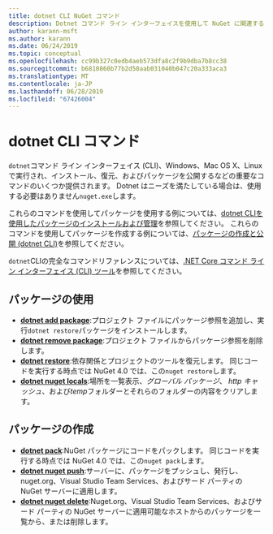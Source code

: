 ```yaml
---
title: dotnet CLI NuGet コマンド
description: Dotnet コマンド ライン インターフェイスを使用して NuGet に関連するコマンドの簡単なリファレンスです。
author: karann-msft
ms.author: karann
ms.date: 06/24/2019
ms.topic: conceptual
ms.openlocfilehash: cc99b327c0edb4aeb573dfa8c2f9b9dba7b8cc38
ms.sourcegitcommit: b6810860b77b2d50aab031040b047c20a333aca3
ms.translationtype: MT
ms.contentlocale: ja-JP
ms.lasthandoff: 06/28/2019
ms.locfileid: "67426004"
---
```

# <a name="dotnet-cli-commands"></a>dotnet CLI コマンド

`dotnet`コマンド ライン インターフェイス (CLI)、Windows、Mac OS X、Linux で実行され、インストール、復元、およびパッケージを公開するなどの重要なコマンドのいくつか提供されます。 Dotnet はニーズを満たしている場合は、使用する必要はありません`nuget.exe`します。

これらのコマンドを使用してパッケージを使用する例については、[dotnet CLIを使用したパッケージのインストールおよび管理](../consume-packages/install-use-packages-dotnet-cli.md)を参照してください。 これらのコマンドを使用してパッケージを作成する例については、[パッケージの作成と公開 (dotnet CLI)](../quickstart/create-and-publish-a-package-using-the-dotnet-cli.md)を参照してください。

`dotnet`CLIの完全なコマンドリファレンスについては、[.NET Core コマンド ライン インターフェイス (CLI) ツール](/dotnet/core/tools/?tabs=netcore2x)を参照してください。

## <a name="package-consumption"></a>パッケージの使用

- [**dotnet add package**](/dotnet/core/tools/dotnet-add-package):プロジェクト ファイルにパッケージ参照を追加し、実行`dotnet restore`パッケージをインストールします。
- [**dotnet remove package**](/dotnet/core/tools/dotnet-remove-package):プロジェクト ファイルからパッケージ参照を削除します。
- [**dotnet restore**](/dotnet/core/tools/dotnet-restore?tabs=netcore2x):依存関係とプロジェクトのツールを復元します。 同じコードを実行する時点では NuGet 4.0 では、この`nuget restore`します。
- [**dotnet nuget locals**](/dotnet/core/tools/dotnet-nuget-locals):場所を一覧表示、*グローバル パッケージ*、 *http キャッシュ*、および*temp*フォルダーとそれらのフォルダーの内容をクリアします。

## <a name="package-creation"></a>パッケージの作成

- [**dotnet pack**](/dotnet/core/tools/dotnet-pack?tabs=netcore2x):NuGet パッケージにコードをパックします。 同じコードを実行する時点では NuGet 4.0 では、この`nuget pack`します。
- [**dotnet nuget push**](/dotnet/core/tools/dotnet-nuget-push):サーバーに、パッケージをプッシュし、発行し、nuget.org、Visual Studio Team Services、およびサード パーティの NuGet サーバーに適用します。
- [**dotnet nuget delete**](/dotnet/core/tools/dotnet-nuget-delete):Nuget.org、Visual Studio Team Services、およびサード パーティの NuGet サーバーに適用可能なホストからのパッケージを一覧から、または削除します。
